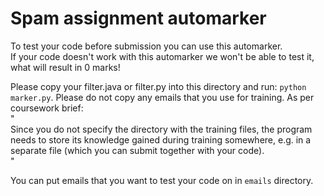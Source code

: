 # Spam assignment automarker #
To test your code before submission you can use this automarker.  
If your code doesn't work with this automarker we won't be able to test it, what will result in 0 marks!

Please copy your filter.java or filter.py into this directory and run: `python marker.py`.
Please do not copy any emails that you use for training. As per coursework brief:  
"  
Since you do not specify the directory with the training files, the program needs to store its knowledge gained during training somewhere, e.g. in a separate file (which you can submit together with your code).  
"

You can put emails that you want to test your code on in `emails` directory.
